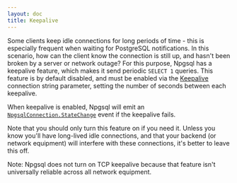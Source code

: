 ```yaml
---
layout: doc
title: Keepalive
---
```


Some clients keep idle connections for long periods of time - this is especially frequent when waiting for PostgreSQL notifications.
In this scenario, how can the client know the connection is still up, and hasn't been broken by a server or network outage?
For this purpose, Npgsql has a keepalive feature, which makes it send periodic `SELECT 1` queries.
This feature is by default disabled, and must be enabled via the
[Keepalive](connection-string-parameters.html#keepalive) connection string parameter, setting the number of seconds between each keepalive.

When keepalive is enabled, Npgsql will emit an
[`NpgsqlConnection.StateChange`](https://msdn.microsoft.com/en-us/library/system.data.common.dbconnection.statechange(v=vs.110).aspx)
event if the keepalive fails.

Note that you should only turn this feature on if you need it. Unless you know you'll have long-lived idle connections, and that your
backend (or network equipment) will interfere with these connections, it's better to leave this off.

Note: Npgsql does not turn on TCP keepalive because that feature isn't universally reliable across all network
equipment.

